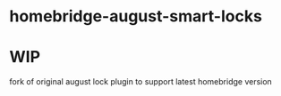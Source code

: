 # homebridge-august-smart-locks
# WIP

fork of original august lock plugin to support latest homebridge version
